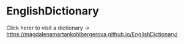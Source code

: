 # EnglishDictionary

Click herer to visit a dictionary -> https://magdalenamartankohlbergerova.github.io/EnglishDictionary/
